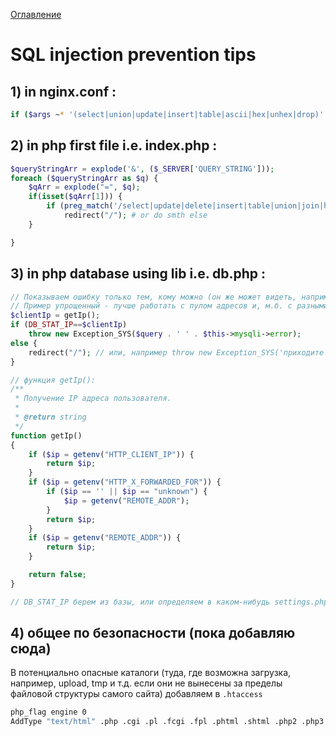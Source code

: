 
<a href="README.md">Оглавление</a>
# SQL injection prevention tips
## 1) in nginx.conf :

```bash
if ($args ~* '(select|union|update|insert|table|ascii|hex|unhex|drop)' ) { return 403; }
```

## 2) in php first file i.e. index.php :

```PHP
$queryStringArr = explode('&', ($_SERVER['QUERY_STRING']));
foreach ($queryStringArr as $q) {
    $qArr = explode("=", $q);
    if(isset($qArr[1])) {
        if (preg_match('/select|update|delete|insert|table|union|join|hex|unhex|drop/i',$qArr[1]))
            redirect("/"); # or do smth else
    }

}
```

## 3) in php database using lib i.e. db.php :

```PHP
// Показываем ошибку только тем, кому можно (он же может видеть, например, статистику по запросам)
// Пример упрощенный - лучше работать с пулом адресов и, м.б. с разными правами
$clientIp = getIp();
if (DB_STAT_IP==$clientIp)
    throw new Exception_SYS($query . ' ' . $this->mysqli->error);
else {
    redirect("/"); // или, например throw new Exception_SYS('приходите завтра');
}

// функция getIp():
/**
 * Получение IP адреса пользователя.
 *
 * @return string
 */
function getIp()
{
    if ($ip = getenv("HTTP_CLIENT_IP")) {
        return $ip;
    }
    if ($ip = getenv("HTTP_X_FORWARDED_FOR")) {
        if ($ip == '' || $ip == "unknown") {
            $ip = getenv("REMOTE_ADDR");
        }
        return $ip;
    }
    if ($ip = getenv("REMOTE_ADDR")) {
        return $ip;
    }

    return false;
}

// DB_STAT_IP берем из базы, или определяем в каком-нибудь settings.php

```
## 4) общее по безопасности (пока добавляю сюда)

В потенциально опасные каталоги (туда, где возможна загрузка, например, upload, tmp и т.д. если они не вынесены за пределы файловой структуры самого сайта)
добавляем в `.htaccess`

```bash
php_flag engine 0
AddType "text/html" .php .cgi .pl .fcgi .fpl .phtml .shtml .php2 .php3 .php4 .php5 .asp .jsp
```
